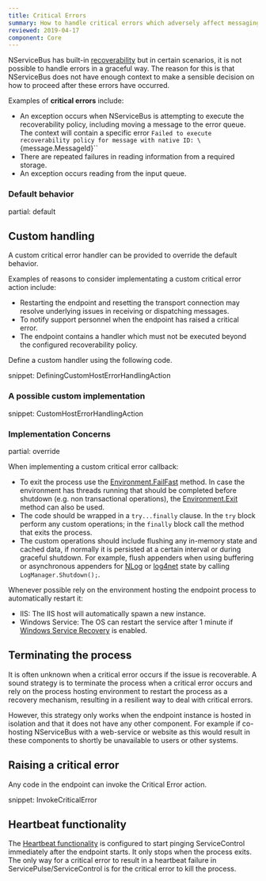 ```yaml
---
title: Critical Errors
summary: How to handle critical errors which adversely affect messaging in an endpoint.
reviewed: 2019-04-17
component: Core
---
```


NServiceBus has built-in [recoverability](/nservicebus/recoverability/) but in certain scenarios, it is not possible to handle errors in a graceful way. The reason for this is that NServiceBus does not have enough context to make a sensible decision on how to proceed after these errors have occurred.

Examples of **critical errors** include:

 * An exception occurs when NServiceBus is attempting to execute the recoverability policy, including moving a message to the error queue. The context will contain a specific error  `Failed to execute recoverability policy for message with native ID: \`{message.MessageId}\``
 * There are repeated failures in reading information from a required storage.
 * An exception occurs reading from the input queue.


### Default behavior

partial: default


## Custom handling

A custom critical error handler can be provided to override the default behavior.

Examples of reasons to consider implementating a custom critical error action include:

* Restarting the endpoint and resetting the transport connection may resolve underlying issues in receiving or dispatching messages.
* To notify support personnel when the endpoint has raised a critical error.
* The endpoint contains a handler which must not be executed beyond the configured recoverability policy.

Define a custom handler using the following code.

snippet: DefiningCustomHostErrorHandlingAction

### A possible custom implementation

snippet: CustomHostErrorHandlingAction

### Implementation Concerns

partial: override

When implementing a custom critical error callback:

* To exit the process use the [Environment.FailFast](https://msdn.microsoft.com/en-us/library/dd289240.aspx) method. In case the environment has threads running that should be completed before shutdown (e.g. non transactional operations), the [Environment.Exit](https://msdn.microsoft.com/en-us/library/system.environment.exit.aspx) method can also be used.
* The code should be wrapped in a `try...finally` clause. In the `try` block perform any custom operations; in the `finally` block call the method that exits the process.
* The custom operations should include flushing any in-memory state and cached data, if normally it is persisted at a certain interval or during graceful shutdown. For example, flush appenders when using buffering or asynchronous appenders for [NLog](https://nlog-project.org/documentation/v4.3.0/html/M_NLog_LogManager_Shutdown.htm) or [log4net](https://logging.apache.org/log4net/log4net-1.2.11/release/sdk/log4net.LogManager.Shutdown.html) state by calling `LogManager.Shutdown();`.

Whenever possible rely on the environment hosting the endpoint process to automatically restart it:

* IIS: The IIS host will automatically spawn a new instance.
* Windows Service: The OS can restart the service after 1 minute if [Windows Service Recovery](/nservicebus/hosting/windows-service.md#installation-setting-the-restart-recovery-options) is enabled.

## Terminating the process

It is often unknown when a critical error occurs if the issue is recoverable. A sound strategy is to terminate the process when a critical error occurs and rely on the process hosting environment to restart the process as a recovery mechanism, resulting in a resilient way to deal with critical errors.

However, this strategy only works when the endpoint instance is hosted in isolation and that it does not have any other component. For example if co-hosting NServiceBus with a web-service or website as this would result in these components to shortly be unavailable to users or other systems.

## Raising a critical error

Any code in the endpoint can invoke the Critical Error action.

snippet: InvokeCriticalError

## Heartbeat functionality

The [Heartbeat functionality](/monitoring/heartbeats/) is configured to start pinging ServiceControl immediately after the endpoint starts. It only stops when the process exits. The only way for a critical error to result in a heartbeat failure in ServicePulse/ServiceControl is for the critical error to kill the process.
